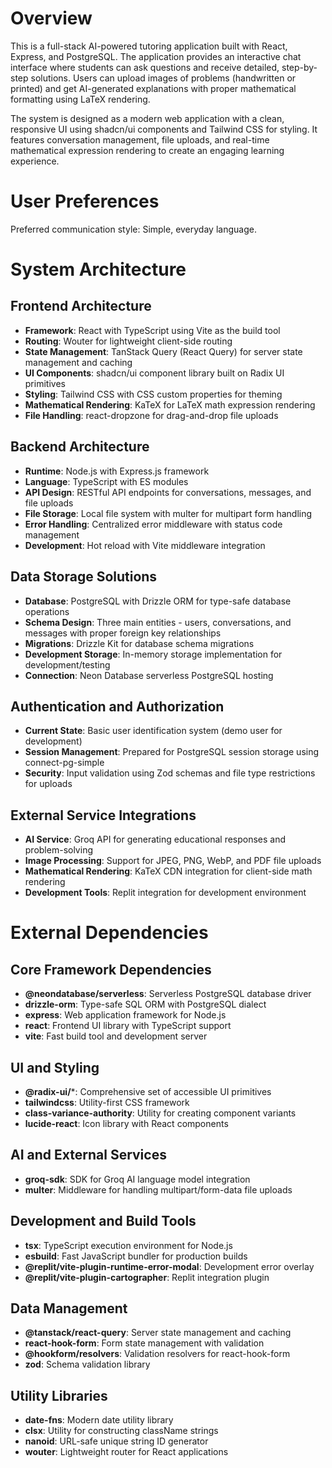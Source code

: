 # Overview

This is a full-stack AI-powered tutoring application built with React, Express, and PostgreSQL. The application provides an interactive chat interface where students can ask questions and receive detailed, step-by-step solutions. Users can upload images of problems (handwritten or printed) and get AI-generated explanations with proper mathematical formatting using LaTeX rendering.

The system is designed as a modern web application with a clean, responsive UI using shadcn/ui components and Tailwind CSS for styling. It features conversation management, file uploads, and real-time mathematical expression rendering to create an engaging learning experience.

# User Preferences

Preferred communication style: Simple, everyday language.

# System Architecture

## Frontend Architecture
- **Framework**: React with TypeScript using Vite as the build tool
- **Routing**: Wouter for lightweight client-side routing
- **State Management**: TanStack Query (React Query) for server state management and caching
- **UI Components**: shadcn/ui component library built on Radix UI primitives
- **Styling**: Tailwind CSS with CSS custom properties for theming
- **Mathematical Rendering**: KaTeX for LaTeX math expression rendering
- **File Handling**: react-dropzone for drag-and-drop file uploads

## Backend Architecture
- **Runtime**: Node.js with Express.js framework
- **Language**: TypeScript with ES modules
- **API Design**: RESTful API endpoints for conversations, messages, and file uploads
- **File Storage**: Local file system with multer for multipart form handling
- **Error Handling**: Centralized error middleware with status code management
- **Development**: Hot reload with Vite middleware integration

## Data Storage Solutions
- **Database**: PostgreSQL with Drizzle ORM for type-safe database operations
- **Schema Design**: Three main entities - users, conversations, and messages with proper foreign key relationships
- **Migrations**: Drizzle Kit for database schema migrations
- **Development Storage**: In-memory storage implementation for development/testing
- **Connection**: Neon Database serverless PostgreSQL hosting

## Authentication and Authorization
- **Current State**: Basic user identification system (demo user for development)
- **Session Management**: Prepared for PostgreSQL session storage using connect-pg-simple
- **Security**: Input validation using Zod schemas and file type restrictions for uploads

## External Service Integrations
- **AI Service**: Groq API for generating educational responses and problem-solving
- **Image Processing**: Support for JPEG, PNG, WebP, and PDF file uploads
- **Mathematical Rendering**: KaTeX CDN integration for client-side math rendering
- **Development Tools**: Replit integration for development environment

# External Dependencies

## Core Framework Dependencies
- **@neondatabase/serverless**: Serverless PostgreSQL database driver
- **drizzle-orm**: Type-safe SQL ORM with PostgreSQL dialect
- **express**: Web application framework for Node.js
- **react**: Frontend UI library with TypeScript support
- **vite**: Fast build tool and development server

## UI and Styling
- **@radix-ui/***: Comprehensive set of accessible UI primitives
- **tailwindcss**: Utility-first CSS framework
- **class-variance-authority**: Utility for creating component variants
- **lucide-react**: Icon library with React components

## AI and External Services
- **groq-sdk**: SDK for Groq AI language model integration
- **multer**: Middleware for handling multipart/form-data file uploads

## Development and Build Tools
- **tsx**: TypeScript execution environment for Node.js
- **esbuild**: Fast JavaScript bundler for production builds
- **@replit/vite-plugin-runtime-error-modal**: Development error overlay
- **@replit/vite-plugin-cartographer**: Replit integration plugin

## Data Management
- **@tanstack/react-query**: Server state management and caching
- **react-hook-form**: Form state management with validation
- **@hookform/resolvers**: Validation resolvers for react-hook-form
- **zod**: Schema validation library

## Utility Libraries
- **date-fns**: Modern date utility library
- **clsx**: Utility for constructing className strings
- **nanoid**: URL-safe unique string ID generator
- **wouter**: Lightweight router for React applications